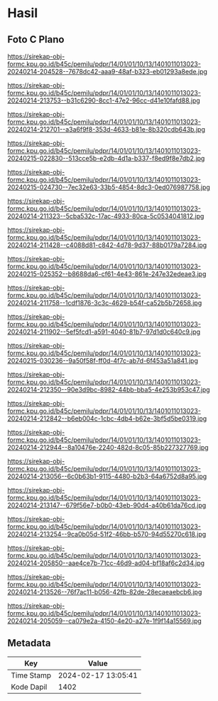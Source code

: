 # Hasil

## Foto C Plano

https://sirekap-obj-formc.kpu.go.id/b45c/pemilu/pdpr/14/01/01/10/13/1401011013023-20240214-204528--7678dc42-aaa9-48af-b323-eb01293a8ede.jpg

https://sirekap-obj-formc.kpu.go.id/b45c/pemilu/pdpr/14/01/01/10/13/1401011013023-20240214-213753--b31c6290-8cc1-47e2-96cc-d41e10fafd88.jpg

https://sirekap-obj-formc.kpu.go.id/b45c/pemilu/pdpr/14/01/01/10/13/1401011013023-20240214-212701--a3a6f9f8-353d-4633-b81e-8b320cdb643b.jpg

https://sirekap-obj-formc.kpu.go.id/b45c/pemilu/pdpr/14/01/01/10/13/1401011013023-20240215-022830--513cce5b-e2db-4d1a-b337-f8ed9f8e7db2.jpg

https://sirekap-obj-formc.kpu.go.id/b45c/pemilu/pdpr/14/01/01/10/13/1401011013023-20240215-024730--7ec32e63-33b5-4854-8dc3-0ed076987758.jpg

https://sirekap-obj-formc.kpu.go.id/b45c/pemilu/pdpr/14/01/01/10/13/1401011013023-20240214-211323--5cba532c-17ac-4933-80ca-5c0534041812.jpg

https://sirekap-obj-formc.kpu.go.id/b45c/pemilu/pdpr/14/01/01/10/13/1401011013023-20240214-211428--c4088d81-c842-4d78-9d37-88b0179a7284.jpg

https://sirekap-obj-formc.kpu.go.id/b45c/pemilu/pdpr/14/01/01/10/13/1401011013023-20240215-025352--b8688da6-cf61-4e43-861e-247e32edeae3.jpg

https://sirekap-obj-formc.kpu.go.id/b45c/pemilu/pdpr/14/01/01/10/13/1401011013023-20240214-211758--1cdf1876-3c3c-4629-b54f-ca52b5b72658.jpg

https://sirekap-obj-formc.kpu.go.id/b45c/pemilu/pdpr/14/01/01/10/13/1401011013023-20240214-211902--5ef5fcd1-a591-4040-81b7-97d1d0c640c9.jpg

https://sirekap-obj-formc.kpu.go.id/b45c/pemilu/pdpr/14/01/01/10/13/1401011013023-20240215-030236--9a50f58f-ff0d-4f7c-ab7d-6f453a51a841.jpg

https://sirekap-obj-formc.kpu.go.id/b45c/pemilu/pdpr/14/01/01/10/13/1401011013023-20240214-212350--90e3d9bc-8982-44bb-bba5-4e253b953c47.jpg

https://sirekap-obj-formc.kpu.go.id/b45c/pemilu/pdpr/14/01/01/10/13/1401011013023-20240214-212842--b6eb004c-1cbc-4db4-b62e-3bf5d5be0319.jpg

https://sirekap-obj-formc.kpu.go.id/b45c/pemilu/pdpr/14/01/01/10/13/1401011013023-20240214-212944--8a10476e-2240-482d-8c05-85b227327769.jpg

https://sirekap-obj-formc.kpu.go.id/b45c/pemilu/pdpr/14/01/01/10/13/1401011013023-20240214-213056--6c0b63b1-9115-4480-b2b3-64a6752d8a95.jpg

https://sirekap-obj-formc.kpu.go.id/b45c/pemilu/pdpr/14/01/01/10/13/1401011013023-20240214-213147--679f56e7-b0b0-43eb-90d4-a40b61da76cd.jpg

https://sirekap-obj-formc.kpu.go.id/b45c/pemilu/pdpr/14/01/01/10/13/1401011013023-20240214-213254--9ca0b05d-51f2-46bb-b570-94d55270c618.jpg

https://sirekap-obj-formc.kpu.go.id/b45c/pemilu/pdpr/14/01/01/10/13/1401011013023-20240214-205850--aae4ce7b-71cc-46d9-ad04-bf18af6c2d34.jpg

https://sirekap-obj-formc.kpu.go.id/b45c/pemilu/pdpr/14/01/01/10/13/1401011013023-20240214-213526--76f7ac11-b056-42fb-82de-28ecaeaebcb6.jpg

https://sirekap-obj-formc.kpu.go.id/b45c/pemilu/pdpr/14/01/01/10/13/1401011013023-20240214-205059--ca079e2a-4150-4e20-a27e-1f9f14a15569.jpg


## Metadata

| Key        | Value               |
| ---------- | ------------------- |
| Time Stamp | 2024-02-17 13:05:41 |
| Kode Dapil | 1402                |



